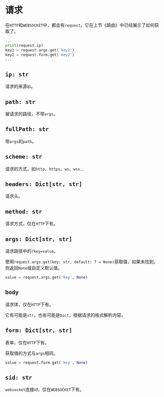 # **请求**

在`HTTP`和`WEBSOCKET`中，都会有`request`。它在上节《路由》中已经展示了如何获取了。

```python
...
print(request.ip)
key1 = request.args.get('key1')
key2 = request.form.get('key2')
...
```

## **`ip: str`**

请求的来源ip。

## **`path: str`**

被请求的路径，不带`args`。

## **`fullPath: str`**

带`args`的`path`。

## **`scheme: str`**

请求的方式，如`http`、`https`、`ws`、`wss`...

## **`headers: Dict[str, str]`**

请求头。

## **`method: str`**

请求方式，仅在`HTTP`下有。

## **`args: Dict[str, str]`**

请求路径中的`?key=value`。

使用`request.args.get(key: str, default: T = None)`获取值，如果未找到，则返回`None`或自定义默认值。

```python
value = request.args.get('key', None)
```

## **`body`**

请求体，仅在`HTTP`下有。

它有可能是`str`，也有可能是`Dict`，根据请求的格式解析内容。

## **`form: Dict[str, str]`**

表单，仅在`HTTP`下有。

获取值的方式与`args`相同。

```python
value = request.form.get('key', None)
```

## **`sid: str`**

`websocket`连接id，仅在`WEBSOCKET`下有。
